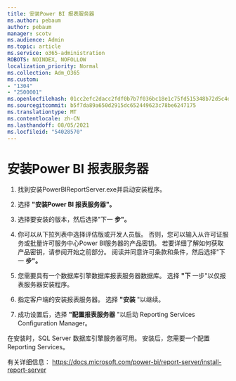 ```yaml
---
title: 安装Power BI 报表服务器
ms.author: pebaum
author: pebaum
manager: scotv
ms.audience: Admin
ms.topic: article
ms.service: o365-administration
ROBOTS: NOINDEX, NOFOLLOW
localization_priority: Normal
ms.collection: Adm_O365
ms.custom:
- "1304"
- "2500001"
ms.openlocfilehash: 01cc2efc2dacc2fdf0b7b7f036bc18e1c75fd515348b72d5c4dde96949a51a2d
ms.sourcegitcommit: b5f7da89a650d2915dc652449623c78be6247175
ms.translationtype: MT
ms.contentlocale: zh-CN
ms.lasthandoff: 08/05/2021
ms.locfileid: "54028570"
---
```

# <a name="install-power-bi-report-server"></a>安装Power BI 报表服务器

1. 找到安装PowerBIReportServer.exe并启动安装程序。

2. 选择 **"安装Power BI 报表服务器"。**

3. 选择要安装的版本，然后选择"下一 **步"。**

4. 你可以从下拉列表中选择评估版或开发人员版。  否则，您可以输入从许可证服务或批量许可服务中心Power BI服务器的产品密钥。 若要详细了解如何获取产品密钥，请参阅开始之前部分。 阅读并同意许可条款和条件，然后选择"下一 **步"。**

5. 您需要具有一个数据库引擎数据库报表服务器数据库。 选择 **"下** 一步"以仅报表服务器安装程序。

6. 指定客户端的安装报表服务器。 选择 **"安装** "以继续。

7. 成功设置后，选择 **"配置报表服务器** "以启动 Reporting Services Configuration Manager。

在安装时，SQL Server 数据库引擎服务器可用。 安装后，您需要一个配置 Reporting Services。

有关详细信息： https://docs.microsoft.com/power-bi/report-server/install-report-server

